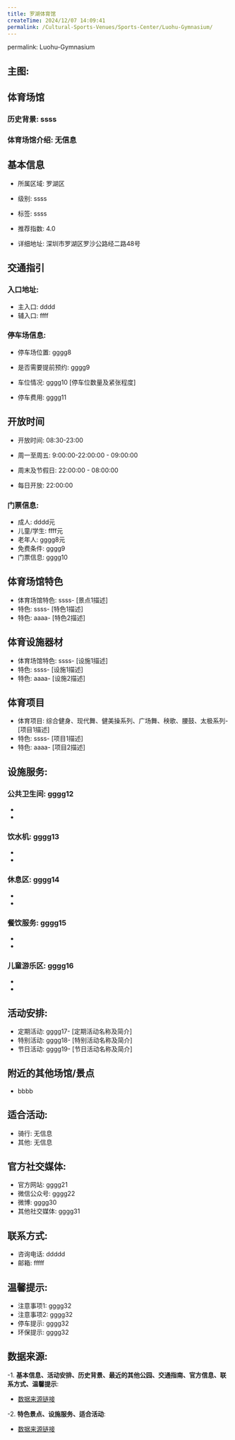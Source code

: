 ```yaml
---
title: 罗湖体育馆
createTime: 2024/12/07 14:09:41
permalink: /Cultural-Sports-Venues/Sports-Center/Luohu-Gymnasium/
---
```


permalink: Luohu-Gymnasium
## 主图:
<ImageCard
image="https://www.sztyzx.com.cn/public/uploads/images/20240326/2f25e8521cf7b0a61acfd3518543449f.png"
title= "罗湖体育馆"
description= "ssss"
date="2024/12/07"
href="/"
author="sunshang-hl"
/>
## 体育场馆
### 历史背景: ssss
### 体育场馆介绍: 无信息
## 基本信息

- 所属区域: 罗湖区

- 级别: ssss

- 标签: ssss

- 推荐指数: 4.0

- 详细地址: 深圳市罗湖区罗沙公路经二路48号

## 交通指引

### 入口地址:
- 主入口: dddd
- 辅入口: ffff
### 停车场信息:
- 停车场位置: gggg8

- 是否需要提前预约: gggg9

- 车位情况: gggg10 [停车位数量及紧张程度]

- 停车费用: gggg11

## 开放时间
- 开放时间: 08:30-23:00

- 周一至周五: 9:00:00-22:00:00 - 09:00:00
- 周末及节假日: 22:00:00 - 08:00:00
- 每日开放: 22:00:00

### 门票信息:
- 成人: dddd元
- 儿童/学生: ffff元
- 老年人: gggg8元
- 免费条件: gggg9
- 门票信息: gggg10
## 体育场馆特色
- 体育场馆特色: ssss- [景点1描述]
- 特色: ssss- [特色1描述]
- 特色: aaaa- [特色2描述]
## 体育设施器材
- 体育场馆特色: ssss- [设施1描述]
- 特色: ssss- [设施1描述]
- 特色: aaaa- [设施2描述]
## 体育项目
- 体育项目: 综合健身、现代舞、健美操系列、广场舞、秧歌、腰鼓、太极系列- [项目1描述]
- 特色: ssss- [项目1描述]
- 特色: aaaa- [项目2描述]
## 设施服务:
### 公共卫生间: gggg12
- 
- 
### 饮水机: gggg13
- 
- 
### 休息区: gggg14
- 
- 
### 餐饮服务: gggg15
- 
- 
### 儿童游乐区: gggg16
- 
- 
## 活动安排:
- 定期活动: gggg17- [定期活动名称及简介]
- 特别活动: gggg18- [特别活动名称及简介]
- 节日活动: gggg19- [节日活动名称及简介]
## 附近的其他场馆/景点
- bbbb

## 适合活动:
- 骑行: 无信息
- 其他: 无信息

## 官方社交媒体:
- 官方网站: gggg21
- 微信公众号: gggg22
- 微博: gggg30
- 其他社交媒体: gggg31

## 联系方式:
- 咨询电话: ddddd 
- 邮箱: fffff

## 温馨提示:
- 注意事项1: gggg32
- 注意事项2: gggg32
- 停车提示: gggg32
- 环保提示: gggg32

## 数据来源:
-1. **基本信息、活动安排、历史背景、最近的其他公园、交通指南、官方信息、联系方式、温馨提示**:
- [数据来源链接](http://wtl.sz.gov.cn/ggfw/tyl/zytycgylb/index.html)

-2. **特色景点、设施服务、适合活动**:
- [数据来源链接](http://wtl.sz.gov.cn/ggfw/tyl/zytycgylb/index.html)

